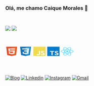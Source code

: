 ### Olá, me chamo Caique Morales 👋
##
<br>
 
<div>
	<img height="180px" src="https://github-readme-stats.vercel.app/api?username=CaiqueTech&show_icons=true&count_private&theme=tokyonight" />
	<img height="180px" src="https://github-readme-stats.vercel.app/api/top-langs/?username=CaiqueTech&theme=tokyonight" />
</div>
  
##
<br>
  
<div>
	<img title="HTML" align="center" alt="HTML" height="30" width="40" src="https://raw.githubusercontent.com/devicons/devicon/master/icons/html5/html5-original.svg">
	<img title="CSS" align="center" alt="CSS" height="30" width="40" src="https://raw.githubusercontent.com/devicons/devicon/master/icons/css3/css3-original.svg">
	<img title="JAVASCRIPT" align="center" alt="JAVASCRIPT" height="30" width="40" src="https://raw.githubusercontent.com/devicons/devicon/master/icons/javascript/javascript-plain.svg">
	<img title="TYPESCRIPT" align="center" alt="TYPESCRIPT" height="30" width="40" src="https://raw.githubusercontent.com/devicons/devicon/master/icons/typescript/typescript-plain.svg">
	<img title="REACT" align="center" alt="REACT" height="30" width="40" src="https://raw.githubusercontent.com/devicons/devicon/master/icons/react/react-original.svg">
</div>

##
<br>

[![Blog](https://img.shields.io/website?label=caiquemorales.netlify.app&style=for-the-badge&url=https://caiquemorales.netlify.app/)](https://caiquemorales.netlify.app)
[![Linkedin](https://img.shields.io/badge/LinkedIn-0077B5?style=for-the-badge&logo=linkedin&logoColor=white)](https://www.linkedin.com/in/caique-morales/)
[![Instagram](https://img.shields.io/badge/Instagram-E4405F?style=for-the-badge&logo=instagram&logoColor=white)](https://www.instagram.com/caique_brad/)
[![Gmail](https://img.shields.io/badge/Gmail-D14836?style=for-the-badge&logo=gmail&logoColor=white)](mailto:dev.caiquemorales@gmail.com)
